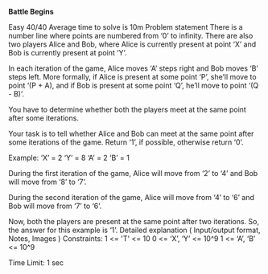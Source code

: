 **Battle Begins**

Easy
40/40
Average time to solve is 10m
Problem statement
There is a number line where points are numbered from ‘0’ to infinity. There are also two players Alice and Bob, where Alice is currently present at point ‘X’ and Bob is currently present at point ‘Y’.



In each iteration of the game, Alice moves ‘A’ steps right and Bob moves ‘B’ steps left. More formally, if Alice is present at some point ‘P’, she’ll move to point ‘(P + A), and if Bob is present at some point ‘Q’, he’ll move to point ‘(Q - B)’.



You have to determine whether both the players meet at the same point after some iterations.



Your task is to tell whether Alice and Bob can meet at the same point after some iterations of the game. Return ‘1’, if possible, otherwise return ‘0’.

Example:
‘X’ = 2
‘Y’ = 8
‘A’ = 2
‘B’ = 1

During the first iteration of the game, Alice will move from ‘2’ to ‘4’ and Bob will move from ‘8’ to ‘7’.

During the second iteration of the game, Alice will move from ‘4’ to ‘6’ and Bob will move from ‘7’ to ‘6’.

Now, both the players are present at the same point after two iterations. So, the answer for this example is ‘1’.
Detailed explanation ( Input/output format, Notes, Images )
Constraints:
1 <= 'T' <= 10
0 <= ‘X’, ‘Y’ <= 10^9
1 <= ‘A’, ‘B’ <= 10^9

Time Limit: 1 sec 
